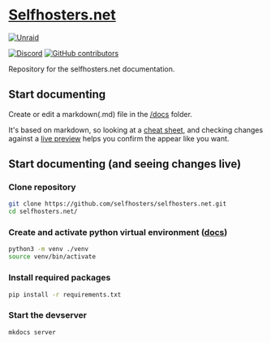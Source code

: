 # [Selfhosters.net](https://selfhosters.net/)
[![Unraid](https://raw.githubusercontent.com/selfhosters/unRAID-CA-templates/master/.github/ISSUE_TEMPLATE/discord_unraid_unraid.png )](https://discord.gg/qWPbc8R)

[![Discord](https://img.shields.io/discord/641230698166091777?color=%23ff8c2f&label=Discord&logo=discord&logoColor=%23ff8c2f&style=for-the-badge)](https://discord.gg/qWPbc8R)
[![GitHub contributors](https://img.shields.io/github/contributors/selfhosters/selfhosters.net.svg?color=%23ff8c2f&style=for-the-badge)](https://github.com/selfhosters/selfhosters.net/graphs/contributors)

Repository for the selfhosters.net documentation.

## Start documenting

Create or edit a markdown(.md) file in the [/docs](/docs/) folder.

It's based on markdown, so looking at a [cheat sheet](https://github.com/adam-p/markdown-here/wiki/Markdown-Cheatshee), and checking changes against a [live preview](https://markdownlivepreview.com/) helps you confirm the appear like you want.

## Start documenting (and seeing changes live)

### Clone repository

```bash
git clone https://github.com/selfhosters/selfhosters.net.git
cd selfhosters.net/
```

### Create and activate python virtual environment ([docs](https://packaging.python.org/guides/installing-using-pip-and-virtual-environments/))

```bash
python3 -m venv ./venv
source venv/bin/activate
```

### Install required packages

```bash
pip install -r requirements.txt
```

### Start the devserver

```bash
mkdocs server
```
